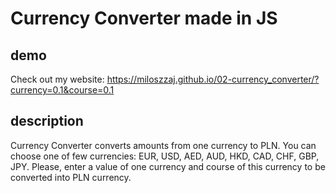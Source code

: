 # Currency Converter made in JS

## demo

Check out my website: https://miloszzaj.github.io/02-currency_converter/?currency=0.1&course=0.1

## description

Currency Converter converts amounts from one currency to PLN. You can choose one of few currencies: EUR, USD, AED, AUD, HKD, CAD, CHF, GBP, JPY.
Please, enter a value of one currency and course of this currency to be converted into PLN currency.
